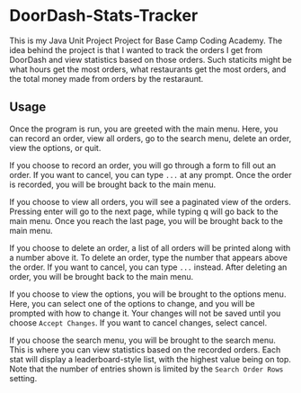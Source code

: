 # DoorDash-Stats-Tracker

This is my Java Unit Project Project for Base Camp Coding Academy.
The idea behind the project is that I wanted to track the orders I get from DoorDash and view statistics based on those orders.
Such staticits might be what hours get the most orders, what restaurants get the most orders, and the total money made from orders by the restaraunt.

## Usage
Once the program is run, you are greeted with the main menu.
Here, you can record an order, view all orders, go to the search menu, delete an order, view the options, or quit.

If you choose to record an order, you will go through a form to fill out an order.
If you want to cancel, you can type `...` at any prompt.
Once the order is recorded, you will be brought back to the main menu.

If you choose to view all orders, you will see a paginated view of the orders.
Pressing enter will go to the next page, while typing q will go back to the main menu.
Once you reach the last page, you will be brought back to the main menu.

If you choose to delete an order, a list of all orders will be printed along with a number above it.
To delete an order, type the number that appears above the order.
If you want to cancel, you can type `...` instead.
After deleting an order, you will be brought back to the main menu.

If you choose to view the options, you will be brought to the options menu.
Here, you can select one of the options to change, and you will be prompted with how to change it.
Your changes will not be saved until you choose `Accept Changes`.
If you want to cancel changes, select cancel.

If you choose the search menu, you will be brought to the search menu.
This is where you can view statistics based on the recorded orders.
Each stat will display a leaderboard-style list, with the highest value being on top.
Note that the number of entries shown is limited by the `Search Order Rows` setting.
